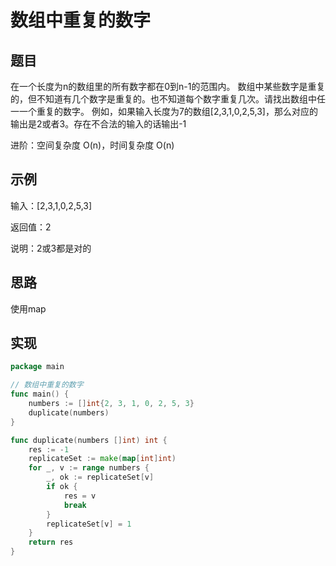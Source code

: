# 数组中重复的数字

## 题目

在一个长度为n的数组里的所有数字都在0到n-1的范围内。 数组中某些数字是重复的，但不知道有几个数字是重复的。也不知道每个数字重复几次。请找出数组中任一一个重复的数字。 例如，如果输入长度为7的数组[2,3,1,0,2,5,3]，那么对应的输出是2或者3。存在不合法的输入的话输出-1

进阶：空间复杂度 O(n)，时间复杂度 O(n)

## 示例

输入：[2,3,1,0,2,5,3]

返回值：2

说明：2或3都是对的

## 思路

使用map

## 实现

```go
package main

// 数组中重复的数字
func main() {
	numbers := []int{2, 3, 1, 0, 2, 5, 3}
	duplicate(numbers)
}

func duplicate(numbers []int) int {
	res := -1
	replicateSet := make(map[int]int)
	for _, v := range numbers {
		_, ok := replicateSet[v]
		if ok {
			res = v
			break
		}
		replicateSet[v] = 1
	}
	return res
}
```
